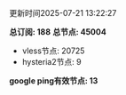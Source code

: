 更新时间2025-07-21 13:22:27

**总订阅: 188**
**总节点: 45004**
- vless节点: 20725
- hysteria2节点: 9

**google ping有效节点: 13**
